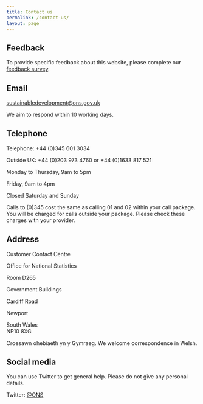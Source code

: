 ```yaml
---
title: Contact us
permalink: /contact-us/
layout: page
---
```


## Feedback

To provide specific feedback about this website, please complete our [feedback survey](https://www.smartsurvey.co.uk/s/EZZRYJ/).

## Email

[sustainabledevelopment@ons.gov.uk](mailto:sustainabledevelopment@ons.gov.uk)

We aim to respond within 10 working days.

## Telephone

Telephone: +44 (0)345 601 3034

Outside UK: +44 (0)203 973 4760 or +44 (0)1633 817 521

Monday to Thursday, 9am to 5pm

Friday, 9am to 4pm

Closed Saturday and Sunday

<p style="font-size: 14px;">
Calls to (0)345 cost the same as calling 01 and 02 within your call package.<br>You will be charged for calls outside your package. Please check these charges with your provider.
</p>

## Address

<p style="margin-bottom: 0px;">Customer Contact Centre</p>
<p style="margin-bottom: 0px;">Office for National Statistics</p>
<p style="margin-bottom: 0px;">Room D265</p>
<p style="margin-bottom: 0px;">Government Buildings</p>
<p style="margin-bottom: 0px;">Cardiff Road</p>
<p style="margin-bottom: 0px;">Newport</p>
<p style="margin-bottom: 0px;">South Wales</p>
NP10 8XG

Croesawn ohebiaeth yn y Gymraeg. We welcome correspondence in Welsh.

## Social media

You can use Twitter to get general help. Please do not give any personal details.

Twitter: [@ONS](https://twitter.com/ons)
